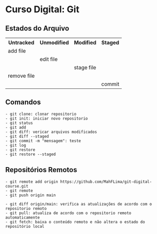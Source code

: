 # Curso Digital: Git

## Estados do Arquivo
<table>
    <tr>
        <th scope="col">Untracked</th>
        <th scope="col">Unmodified</th>
        <th scope="col">Modified</th>
        <th scope="col">Staged</th>
    </tr>
    <tr>
        <td>add file</td>
    </tr>
    <tr>
        <td></td>
        <td>edit file</td>
    </tr>
    <tr>
        <td></td>
        <td></td>
        <td>stage file</td>
    </tr>
     <tr>
        <td>remove file</td>
    </tr>
    <tr>
        <td></td>
        <td></td>
        <td></td>
        <td>commit</td>
    </tr>
</table>

## Comandos
    - git clone: clonar repositorio
    - git init: iniciar novo repositorio
    - git status
    - git add
    - git diff: vericar arquivos modificados
    - git diff --staged
    - git commit -m "mensagem": teste
    - git log
    - git restore
    - git restore --staged

## Repositórios Remotos
    - git remote add origin https://github.com/MahFLima/git-digital-course.git
    - git remote
    - git push origin main

    - git diff origin/main: verifica as atualizações de acordo com o repositorio remoto
    - git pull: atualiza de acordo com o repositorio remoto automaticamente
    - git fetch: baixa o conteúdo remoto e não altera o estado do repositório local